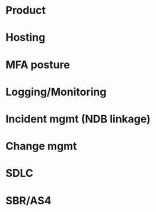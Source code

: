 # Product

# Hosting

# MFA posture

# Logging/Monitoring

# Incident mgmt (NDB linkage)

# Change mgmt

# SDLC

# SBR/AS4
